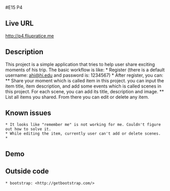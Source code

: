 #E15 P4
## Live URL
<http://p4.fliupratice.me>
## Description
This project is a simple application that tries to help user share exciting moments of his trip. The basic workflow is like:
      * Register (there is a default username: ahi@hi.edu and password is: 1234567)
      * After register, you can:
      		** Share your moment which is called item in this project. you can input the item title, item description, and add some events which is called scenes in this project. For each scene, you can add its title, description and image. 
      		** List all items you shared. From there you can edit or delete any item.

## Known issues
	* It looks like "remember me" is not working for me. Couldn't figure out how to solve it.
	* While editing the item, currently user can't add or delete scenes.
	*
## Demo

## Outside code
	* bootstrap: <http://getbootstrap.com/>

